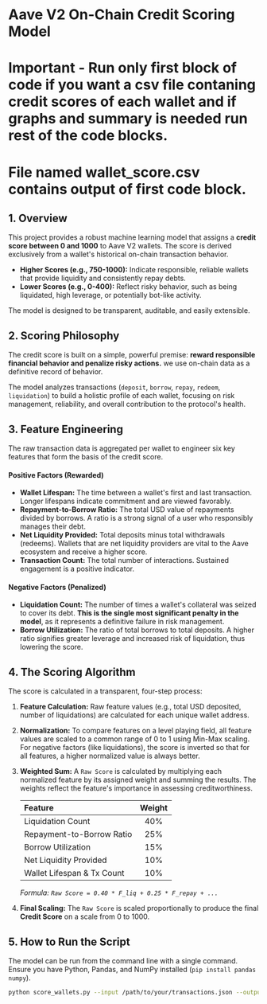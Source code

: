 # Aave V2 On-Chain Credit Scoring Model
 # Important - Run only first block of code if you want a csv file contaning credit scores of each wallet and if graphs and summary is needed run rest of the code blocks.
 # File named wallet_score.csv contains output of first code block.

## 1. Overview

This project provides a robust machine learning model that assigns a **credit score between 0 and 1000** to Aave V2 wallets. The score is derived exclusively from a wallet's historical on-chain transaction behavior.

-   **Higher Scores (e.g., 750-1000):** Indicate responsible, reliable wallets that provide liquidity and consistently repay debts.
-   **Lower Scores (e.g., 0-400):** Reflect risky behavior, such as being liquidated, high leverage, or potentially bot-like activity.

The model is designed to be transparent, auditable, and easily extensible.

## 2. Scoring Philosophy

The credit score is built on a simple, powerful premise: **reward responsible financial behavior and penalize risky actions.**  we use on-chain data as a definitive record of behavior.

The model analyzes transactions (`deposit`, `borrow`, `repay`, `redeem`, `liquidation`) to build a holistic profile of each wallet, focusing on risk management, reliability, and overall contribution to the protocol's health.

## 3. Feature Engineering

The raw transaction data is aggregated per wallet to engineer six key features that form the basis of the credit score.

#### Positive Factors (Rewarded)
* **Wallet Lifespan:** The time between a wallet's first and last transaction. Longer lifespans indicate commitment and are viewed favorably.
* **Repayment-to-Borrow Ratio:** The total USD value of repayments divided by borrows. A ratio is a strong signal of a user who responsibly manages their debt.
* **Net Liquidity Provided:** Total deposits minus total withdrawals (redeems). Wallets that are net liquidity providers are vital to the Aave ecosystem and receive a higher score.
* **Transaction Count:** The total number of interactions. Sustained engagement is a positive indicator.

#### Negative Factors (Penalized)
* **Liquidation Count:** The number of times a wallet's collateral was seized to cover its debt. **This is the single most significant penalty in the model**, as it represents a definitive failure in risk management.
* **Borrow Utilization:** The ratio of total borrows to total deposits. A higher ratio signifies greater leverage and increased risk of liquidation, thus lowering the score.

## 4. The Scoring Algorithm

The score is calculated in a transparent, four-step process:

1.  **Feature Calculation:** Raw feature values (e.g., total USD deposited, number of liquidations) are calculated for each unique wallet address.

2.  **Normalization:** To compare features on a level playing field, all feature values are scaled to a common range of 0 to 1 using Min-Max scaling. For negative factors (like liquidations), the score is inverted so that for all features, a higher normalized value is always better.

3.  **Weighted Sum:** A `Raw Score` is calculated by multiplying each normalized feature by its assigned weight and summing the results. The weights reflect the feature's importance in assessing creditworthiness.

    | Feature | Weight |
    | :--- | :---: |
    | Liquidation Count | 40% |
    | Repayment-to-Borrow Ratio | 25% |
    | Borrow Utilization | 15% |
    | Net Liquidity Provided | 10% |
    | Wallet Lifespan & Tx Count | 10% |

    _Formula: `Raw Score = 0.40 * F_liq + 0.25 * F_repay + ...`_

4.  **Final Scaling:** The `Raw Score` is scaled proportionally to produce the final **Credit Score** on a scale from 0 to 1000.

## 5. How to Run the Script

The model can be run from the command line with a single command. Ensure you have Python, Pandas, and NumPy installed (`pip install pandas numpy`).

```bash
python score_wallets.py --input /path/to/your/transactions.json --output /path/to/scores.csv
